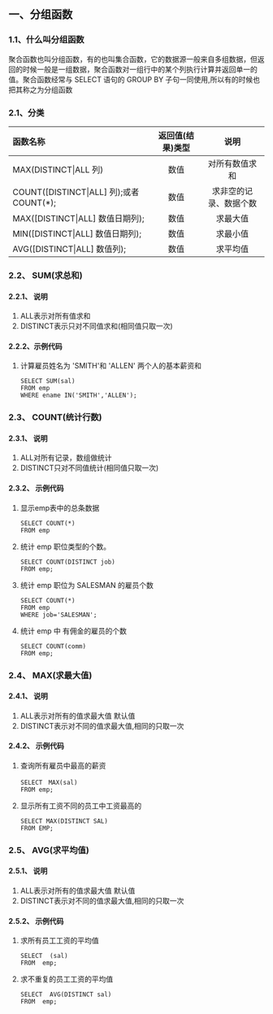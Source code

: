 ## 一、分组函数

### 1.1、什么叫分组函数

​    聚合函数也叫分组函数，有的也叫集合函数，它的数据源一般来自多组数据，但返回的时候一般是一组数据，聚合函数对一组行中的某个列执行计算并返回单一的值。聚合函数经常与 SELECT 语句的 GROUP BY 子句一同使用,所以有的时候也把其称之为分组函数

### 2.1、分类

| 函数名称 | 返回值\(结果\)类型 | 说明 |
| :--- | :---: | :---: |
| MAX\(DISTINCT\|ALL 列\) | 数值 | 对所有数值求和 |
| COUNT\(\[DISTINCT\|ALL\] 列\);或者COUNT\(\*\); | 数值 | 求非空的记录、数据个数 |
| MAX\(\[DISTINCT\|ALL\] 数值日期列\); | 数值 | 求最大值 |
| MIN\(\[DISTINCT\|ALL\] 数值日期列\); | 数值 | 求最小值 |
| AVG\(\[DISTINCT\|ALL\] 数值列\); | 数值 | 求平均值 |

### 2.2、 SUM\(求总和\)

#### 2.2.1、 说明

1. ALL表示对所有值求和
2. DISTINCT表示只对不同值求和\(相同值只取一次\)

#### 2.2.2、示例代码

1. 计算雇员姓名为 'SMITH'和 'ALLEN' 两个人的基本薪资和

   ```
   SELECT SUM(sal) 
   FROM emp 
   WHERE ename IN('SMITH','ALLEN');
   ```

### 2.3、 COUNT\(统计行数\)

#### 2.3.1、 说明

1. ALL对所有记录，数组做统计
2. DISTINCT只对不同值统计\(相同值只取一次\)

#### 2.3.2、 示例代码

1. 显示emp表中的总条数据

   ```
   SELECT COUNT(*) 
   FROM emp
   ```

2. 统计 emp  职位类型的个数。

   ```
   SELECT COUNT(DISTINCT job) 
   FROM emp;
   ```

3. 统计 emp 职位为 SALESMAN 的雇员个数

   ```
   SELECT COUNT(*) 
   FROM emp 
   WHERE job='SALESMAN';
   ```

4. 统计 emp 中 有佣金的雇员的个数

   ```
   SELECT COUNT(comm) 
   FROM emp;
   ```

### 2.4、 MAX\(求最大值\)

#### 2.4.1、 说明

1. ALL表示对所有的值求最大值 默认值
2. DISTINCT表示对不同的值求最大值,相同的只取一次

#### 2.4.2、 示例代码

1. 查询所有雇员中最高的薪资

   ```
   SELECT　MAX(sal)
   FROM emp;
   ```

2. 显示所有工资不同的员工中工资最高的

   ```
   SELECT MAX(DISTINCT SAL) 
   FROM EMP;
   ```

### 2.5、 AVG\(求平均值\)

#### 2.5.1、 说明

1. ALL表示对所有的值求最大值 默认值
2. DISTINCT表示对不同的值求最大值,相同的只取一次

#### 2.5.2、 示例代码

1. 求所有员工工资的平均值

   ```
   SELECT  (sal) 
   FROM  emp;
   ```

2. 求不重复的员工工资的平均值

   ```
   SELECT  AVG(DISTINCT sal) 
   FROM  emp;
   ```

   ​



